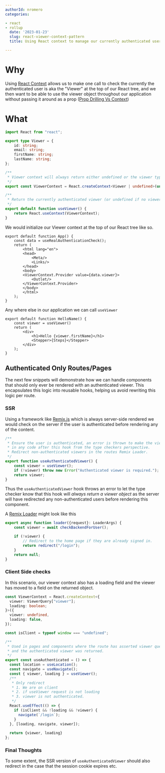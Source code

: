 ```yaml
---
authorId: nromero
categories:

- react
- rollup
  date: '2023-01-23'
  slug: react-viewer-context-pattern
  title: Using React context to manage our currently authenticated user's (viewer) state.

---
```


# Why

Using [React Context](https://reactjs.org/docs/context.html) allows us to make one call to check the currently
the authenticated user is aka the "Viewer" at the top of our React tree, and we then want to be able to use the viewer
object throughout our application without passing it around as a
prop ([Prop Drilling Vs Context](https://medium.com/geekculture/props-drilling-v-s-context-api-which-one-is-the-best-75c503d21a65))

# What

```typescript
import React from "react";

export type Viewer = {
    id: string;
    email: string;
    firstName: string;
    lastName: string;
};

/**
 * Viewer context will always return either undefined or the viewer type.
 */
export const ViewerContext = React.createContext<Viewer | undefined>(undefined);

/**
 * Return the currently authenticated viewer (or undefined if no viewer is defined)
 */
export default function useViewer() {
    return React.useContext(ViewerContext);
}
```

We would initialize our Viewer context at the top of our React tree like so.

```tsx
export default function App() {
    const data = useRealAuthenticationCheck();
    return (
        <html lang="en">
        <head>
            <Meta/>
            <Links/>
        </head>
        <body>
        <ViewerContext.Provider value={data.viewer}>
            <Outlet/>
        </ViewerContext.Provider>
        </body>
        </html>
    );
}
```

Any where else in our application we can call `useViewer`

```tsx
export default function HelloName() {
    const viewer = useViewer()
    return (
        <div>
            <h1>Hello {viewer.firstName}</h1>
            <Stepper>{Steps}</Stepper>
        </div>
    );
}
```

## Authenticated Only Routes/Pages

The next few snippets will demonstrate how we can handle components that should only ever be rendered with an
authenticated viewer. This encapsulates this logic into reusable hooks, helping us avoid rewriting this logic per route.

### SSR

Using a framework like [Remix.js](https://remix.run/) which is always server-side rendered we would check on the server
if the user is authenticated before rendering any of the content.

```typescript
/**
 * Ensure the user is authenticated, an error is thrown to make the viewer always be defined
 * in any code after this hook from the type checkers perspective.
 * Redirect non-authenticated viewers in the routes Remix Loader.
 */
export function useAuthenticatedViewer() {
    const viewer = useViewer();
    if (!viewer) throw new Error("Authenticated viewer is required.");
    return viewer;
}
```

Thus the `useAuthenticatedViewer` hook throws an error to let the type checker know that this hook will _always return a
viewer object_ as the server will have redirected any non-authenticated users before rendering this component.

A [Remix Loader](https://remix.run/docs/en/v1/route/loader) might look like this

```typescript
export async function loader({request}: LoaderArgs) {
    const viewer = await checkBackendForUser();

    if (!viewer) {
        // Redirect to the home page if they are already signed in.
        return redirect("/login");
    }
    return null;
}
```

### Client Side checks

In this scenario, our viewer context also has a loading field and the viewer has moved to a field on the returned object.

```typescript
const ViewerContext = React.createContext<{
  viewer: ViewerQuery["viewer"];
  loading: boolean;
}>({
  viewer: undefined,
  loading: false,
});

const isClient = typeof window === "undefined";

/**
 * Used in pages and components where the route has asserted viewer query is not loading
 * and the authenticated viewer was returned.
 */
export const useAuthenticated = () => {
  const location = useLocation();
  const navigate = useNavigate();
  const { viewer, loading } = useViewer();
  /**
   * Only redirect
   * 1. We are on client
   * 2. if useViewer request is not loading
   * 3. viewer is not authenticated.
   */
  React.useEffect(() => {
    if (isClient && !loading && !viewer) {
      navigate(`/login`);
    }
  }, [loading, navigate, viewer]);
  
  return {viewer, loading}
};
```

### Final Thoughts

To some extent, the SSR version of `useAuthenticatedViewer` should also redirect in the case that the session cookie expires etc. 

